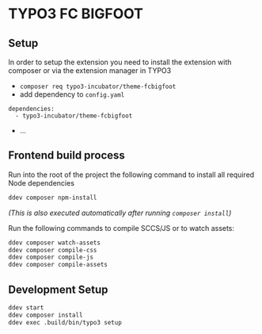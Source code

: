 # TYPO3 FC BIGFOOT

## Setup

In order to setup the extension you need to install the extension with composer or via the extension manager in TYPO3

- ```composer req typo3-incubator/theme-fcbigfoot```
- add dependency to ```config.yaml```
```
dependencies:
  - typo3-incubator/theme-fcbigfoot
```
- ...

## Frontend build process
Run into the root of the project the following command to install all required Node dependencies
```sh
ddev composer npm-install
```

_(This is also executed automatically after running `composer install`)_

Run the following commands to compile SCCS/JS or to watch assets:
```sh
ddev composer watch-assets
ddev composer compile-css
ddev composer compile-js
ddev composer compile-assets
```

## Development Setup

```bash
ddev start
ddev composer install
ddev exec .build/bin/typo3 setup
```

